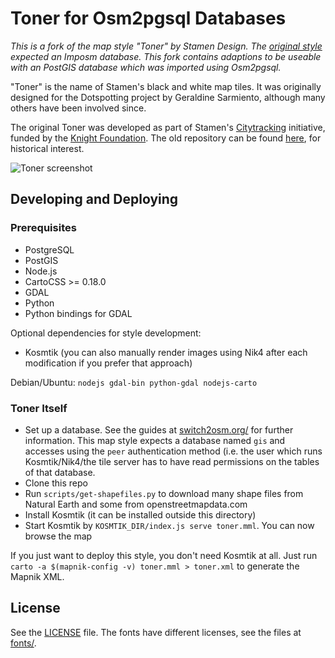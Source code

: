 # Toner for Osm2pgsql Databases

*This is a fork of the map style "Toner" by Stamen Design. The [original
style](https://github.com/stamen/toner-carto) expected an Imposm database. This
fork contains adaptions to be useable with an PostGIS database which was
imported using Osm2pgsql.*

"Toner" is the name of Stamen's black and white map tiles. It was originally
designed for the Dotspotting project by Geraldine Sarmiento, although many
others have been involved since.

The original Toner was developed as part of Stamen's
[Citytracking](https://github.com/Citytracking) initiative, funded by the
[Knight Foundation](http://www.knightfoundation.org/). The old repository can
be found [here](https://github.com/citytracking/toner), for historical
interest.

![Toner screenshot](raw/master/toner_world.png?raw=true)

## Developing and Deploying

### Prerequisites

* PostgreSQL
* PostGIS
* Node.js
* CartoCSS >= 0.18.0
* GDAL
* Python
* Python bindings for GDAL

Optional dependencies for style development:

* Kosmtik (you can also manually render images using Nik4 after each
  modification if you prefer that approach)

Debian/Ubuntu: `nodejs gdal-bin python-gdal nodejs-carto`


### Toner Itself

* Set up a database. See the guides at
  [switch2osm.org/](https://switch2osm.org/) for further information. This map
  style expects a database named `gis` and accesses using the `peer`
  authentication method (i.e. the user which runs Kosmtik/Nik4/the tile server
  has to have read permissions on the tables of that database.
* Clone this repo
* Run `scripts/get-shapefiles.py` to download many shape files from Natural
  Earth and some from openstreetmapdata.com
* Install Kosmtik (it can be installed outside this directory)
* Start Kosmtik by `KOSMTIK_DIR/index.js serve toner.mml`. You can now browse
  the map 

If you just want to deploy this style, you don't need Kosmtik at all. Just run
`carto -a $(mapnik-config -v) toner.mml > toner.xml` to generate the Mapnik
XML.

## License

See the [LICENSE](LICENSE) file. The fonts have different licenses, see the
files at [fonts/](fonts/).
